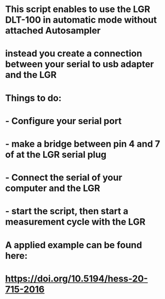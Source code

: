 # This script enables to use the LGR DLT-100 in automatic mode without attached Autosampler
# instead you create a connection between your serial to usb adapter and the LGR
# Things to do:
# - Configure your serial port
# - make a bridge between pin 4 and 7 of at the LGR serial plug
# - Connect the serial of your computer and the LGR
# - start the script, then start a measurement cycle with the LGR

# A applied example can be found here:
# https://doi.org/10.5194/hess-20-715-2016
